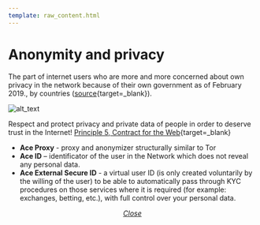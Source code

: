 ```yaml
---
template: raw_content.html
---
```


# Anonymity and privacy

The part of internet users who are more and more concerned about own privacy in the network because of their own government as of February 2019., by countries ([source](https://www.statista.com/statistics/373900/global-opinion-online-monitoring-government/){target=_blank}).

![alt_text]({{assets_root}}/images/image7.png "image_tooltip")

Respect and protect privacy and private data of people in order to deserve trust in the Internet! [Principle 5, Contract for the Web](https://contractfortheweb.org/principles/principle-5/){target=_blank}

- **Ace Proxy** - proxy and anonymizer structurally similar to Tor
- **Ace ID** – identificator of the user in the Network which does not reveal any personal data.
- **Ace External Secure ID** - a virtual user ID (is only created voluntarily by the willing of the user) to be able to automatically pass through KYC procedures on those services where it is required (for example: exchanges, betting, etc.), with full control over your personal data.

<p style="text-align: center">
    <em>
        <a class="md-button mdx-button--transparent-light close-popup-inner" href="#">
            Close
        </a>
    </em>
</p>
